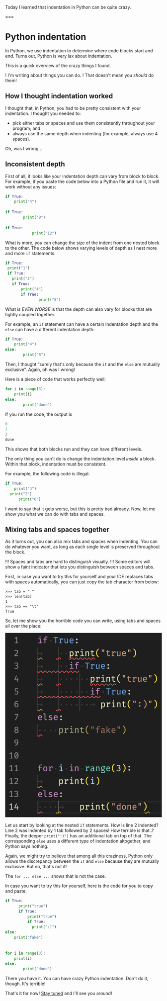 Today I learned that indentation in Python can be quite crazy.

===


# Python indentation

In Python, we use indentation to determine where code blocks start and end.
Turns out, Python is very lax about indentation.

This is a quick overview of the crazy things I found.

! I'm writing about things you can do.
! That doesn't mean you _should_ do them!


## How I thought indentation worked

I thought that, in Python, you had to be pretty consistent with your indentation.
I thought you needed to:

 - pick either tabs or spaces and use them consistently throughout your program; and
 - always use the same depth when indenting (for example, always use 4 spaces).

Oh, was I wrong...


## Inconsistent depth

First of all, it looks like your indentation depth can vary from block to block.
For example, if you paste the code below into a Python file and run it, it will work without any issues:

```py
if True:
    print("4")

if True:
        print("8")

if True:
            print("12")
```

What is more, you can change the size of the indent from one nested block to the other.
The code below shows varying levels of depth as I nest more and more `if` statements:

```py
if True:
 print("1")
 if True:
   print("2")
   if True:
       print("4")
       if True:
               print("8")
```

What is _EVEN WORSE_ is that the depth can also vary for blocks that are tightly coupled together.

For example, an `if` statement can have a certain indentation depth and the `else` can have a different indentation depth:

```py
if True:
    print("4")
else:
        print("8")
```

Then, I thought “surely that's only because the `if` and the `else` are mutually exclusive”.
Again, oh was I wrong!

Here is a piece of code that works perfectly well:

```py
for i in range(3):
    print(i)
else:
        print("done")
```

If you run the code, the output is

```py
0
1
2
done
```

This shows that both blocks run and they can have different levels.

The only thing you can't do is change the indentation level _inside_ a block.
Within that block, indentation must be consistent.

For example, the following code is illegal:

```py
if True:
    print("4")
  print("2")
      print("6")
```

I want to say that it gets worse, but this is pretty bad already.
Now, let me show you what we can do with tabs and spaces.


## Mixing tabs and spaces together

As it turns out, you can also mix tabs and spaces when indenting.
You can do whatever you want, as long as each single level is preserved throughout the block.

!!! Spaces and tabs are hard to distinguish visually.
!!! Some editors will show a faint indicator that lets you distinguish between spaces and tabs.

First, in case you want to try this for yourself and your IDE replaces tabs with spaces automatically, you can just copy the tab character from below:

```pycon
>>> tab = "	"
>>> len(tab)
1
>>> tab == "\t"
True
```

So, let me show you the horrible code you can write, using tabs and spaces all over the place:

![A screenshot of some Python code that uses spaces and tabs to indent the code in a terrible style.](_tabs.png "Crazy indentation in Python.")

Let us start by looking at the nested `if` statements.
How is line 2 indented?
Line 2 was indented by 1 tab followed by 2 spaces!
How terrible is that..?
Finally, the deeper `print(":)")` has an additional tab on top of that.
The corresponding `else` uses a different type of indentation altogether, and Python says nothing.

Again, we might try to believe that among all this craziness, Python only allows the discrepancy between the `if` and `else` because they are mutually exclusive.
But no, that's not it!

The `for ... else ...` shows that is not the case.

In case you want to try this for yourself, here is the code for you to copy and paste:

```py
if True:
	  print("true")
	  if True:
	      print("true")
	      if True:
	      	print(":)")
else:
    print("fake")


for i in range(3):
	print(i)
else:
    	print("done")
```

There you have it.
You can have crazy Python indentation.
Don't do it, though.
It's terrible!


That's it for now! [Stay tuned][subscribe] and I'll see you around!

[subscribe]: /subscribe
